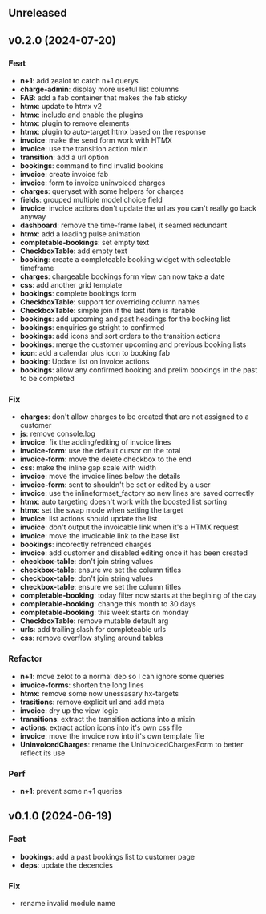 ## Unreleased

## v0.2.0 (2024-07-20)

### Feat

- **n+1**: add zealot to catch n+1 querys
- **charge-admin**: display more useful list columns
- **FAB**: add a fab container that makes the fab sticky
- **htmx**: update to htmx v2
- **htmx**: include and enable the plugins
- **htmx**: plugin to remove elements
- **htmx**: plugin to auto-target htmx based on the response
- **invoice**: make the send form work with HTMX
- **invoice**: use the transition action mixin
- **transition**: add a url option
- **bookings**: command to find invalid bookins
- **invoice**: create invoice fab
- **invoice**: form to invoice uninvoiced charges
- **charges**: queryset with some helpers for charges
- **fields**: grouped multiple model choice field
- **invoice**: invoice actions don't update the url as you can't really go back anyway
- **dashboard**: remove the time-frame label, it seamed redundant
- **htmx**: add a loading pulse animation
- **completable-bookings**: set empty text
- **CheckboxTable**: add empty text
- **booking**: create a completeable booking widget with selectable timeframe
- **charges**: chargeable bookings form view can now take a date
- **css**: add another grid template
- **bookings**: complete bookings form
- **CheckboxTable**: support for overriding column names
- **CheckboxTable**: simple join if the last item is iterable
- **bookings**: add upcoming and past headings for the booking list
- **bookings**: enquiries go stright to confirmed
- **bookings**: add icons and sort orders to the transition actions
- **bookings**: merge the customer upcoming and previous booking lists
- **icon**: add a calendar plus icon to booking fab
- **booking**: Update list on invoice actions
- **bookings**: allow any confirmed booking and prelim bookings in the past to be completed

### Fix

- **charges**: don't allow charges to be created that are not assigned to a customer
- **js**: remove console.log
- **invoice**: fix the adding/editing of invoice lines
- **invoice-form**: use the default cursor on the total
- **invoice-form**: move the delete checkbox to the end
- **css**: make the inline gap scale with width
- **invoice**: move the invoice lines below the details
- **invoice-form**: sent to shouldn't be set or edited by a user
- **invoice**: use the inlineformset_factory so new lines are saved correctly
- **htmx**: auto targeting doesn't work with the boosted list sorting
- **htmx**: set the swap mode when setting the target
- **invoice**: list actions should update the list
- **invoice**: don't output the invoicable link when it's a HTMX request
- **invoice**: move the invoicable link to the base list
- **bookings**: incorectly refrenced charges
- **invoice**: add customer and disabled editing once it has been created
- **checkbox-table**: don't join string values
- **checkbox-table**: ensure we set the column titles
- **checkbox-table**: don't join string values
- **checkbox-table**: ensure we set the column titles
- **completable-booking**: today filter now starts at the begining of the day
- **completable-booking**: change this month to 30 days
- **completable-booking**: this week starts on monday
- **CheckboxTable**: remove mutable default arg
- **urls**: add trailing slash for completeable urls
- **css**: remove overflow styling around tables

### Refactor

- **n+1**: move zelot to a normal dep so I can ignore some queries
- **invoice-forms**: shorten the long lines
- **htmx**: remove some now unessasary hx-targets
- **trasitions**: remove explicit url and add meta
- **invoice**: dry up the view logic
- **transitions**: extract the transition actions into a mixin
- **actions**: extract action icons into it's own css file
- **invoice**: move the invoice row into it's own template file
- **UninvoicedCharges**: rename the UninvoicedChargesForm to better reflect its use

### Perf

- **n+1**: prevent some n+1 queries

## v0.1.0 (2024-06-19)

### Feat

- **bookings**: add a past bookings list to customer page
- **deps**: update the decencies

### Fix

- rename invalid module name
